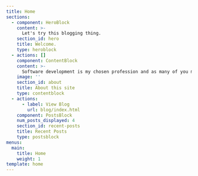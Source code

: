 ```yaml
---
title: Home
sections:
  - component: HeroBlock
    content: >-
      Let's try this blogging thing. 
    section_id: hero
    title: Welcome.
    type: heroblock
  - actions: []
    component: ContentBlock
    content: >-
      Software development is my chosen profession and as many of you may know this comes with tinkering with code even outside office    hours. Since a while I felt I was missing a medium where I could collect my thoughts and share with a bigger audience. Secretly I'm also hoping, this will also help to concentrate on less but more accomplished pet-projects. So that would be what this site is all about.
    image: ''
    section_id: about
    title: About this site
    type: contentblock
  - actions:
      - label: View Blog
        url: blog/index.html
    component: PostsBlock
    num_posts_displayed: 4
    section_id: recent-posts
    title: Recent Posts
    type: postsblock
menus:
  main:
    title: Home
    weight: 1
template: home
---
```


